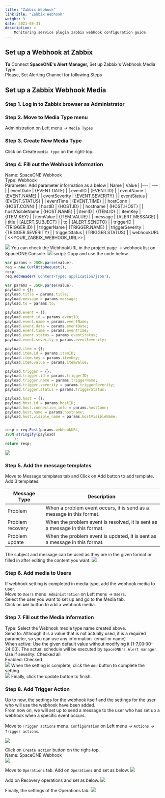 ```yaml
---
title: "Zabbix Webhook"
linkTitle: "Zabbix Webhook"
weight: 3
date: 2021-08-31
description: >
    Monitoring service plugin zabbix webhook configuration guide
---
```


## Set up a Webhook at Zabbix
**To** Connect **SpaceONE's Alert Manager,** Set up Zabbix's Webhook Media Type.<br>
Please, Set Alerting Channel for following Steps

## Set up a Zabbix Webhook Media

### Step 1. Log in to Zabbix browser as Administrator 

### Step 2. Move to Media Type menu
Administration on Left menu -> `Media Types` 

### Step 3. Create New Media Type 
Click on Create `media type` on the right-top.

### Step 4. Fill out the Webhook information
Name: SpaceONE Webhook    
Type: Webhook  
Parameter: Add parameter information as a below
| Name | Value |
|---   | ---   |
| eventDate | {EVENT.DATE} |
| eventID | {EVENT.ID} |
| eventName | {EVENT.NAME} |
| eventSeverity | {EVENT.SEVERITY} |
| eventStatus | {EVENT.STATUS} |
| eventTime | {EVENT.TIME} |
| hostConn | {HOST.CONN} |
| hostID | {HOST.ID} |
| hostname | {HOST.HOST} |
| hostVisibleName | {HOST.NAME} |
| itemID | {ITEM.ID} |
| itemKey | {ITEM.KEY} |
| itemValue | {ITEM.VALUE} |
| message | {ALERT.MESSAGE} |
| title | {ALERT.SUBJECT} |
| to | {ALERT.SENDTO} |
| triggerID | {TRIGGER.ID} |
| triggerName | {TRIGGER.NAME} |
| triggerSeverity | {TRIGGER.SEVERITY} |
| triggerStatus | {TRIGGER.STATUS} |
| webhookURL | <<YOUR_ZABBIX_WEBHOOK_URL>> |

![](/docs/guides/user_guide/monitoring/webhook_settings/zabbix_webhook_img/zabbix_webhook_parameter.png)
You can check the WebhookURL in the project page -> webhook list on SpaceONE Console.
![](/docs/guides/user_guide/monitoring/webhook_settings/zabbix_webhook_img/zabbix_webhook_list_page.png)
script: Copy and use the code below.
~~~javascript
var params = JSON.parse(value),
req = new CurlHttpRequest(),
resp;
req.AddHeader('Content-Type: application/json');

var params = JSON.parse(value);
payload = {};
payload.title = params.title;
payload.message = params.message;
payload.to = params.to;

payload.event = {};
payload.event.id = params.eventID;
payload.event.name = params.eventName;
payload.event.date = params.eventDate;
payload.event.time = params.eventTime;
payload.event.status = params.eventStatus;
payload.event.severity = params.eventSeverity;

payload.item = {};
payload.item.id = params.itemID;
payload.item.key = params.itemKey;
payload.item.value = params.itemValue;

payload.trigger = {};
payload.trigger.id = params.triggerID;
payload.trigger.name = params.triggerName;
payload.trigger.severity = params.triggerSeverity;
payload.trigger.status = params.triggerStatus;

payload.host = {};
payload.host.id = params.hostID;
payload.host.connection_info = params.hostConn;
payload.host.name = params.hostname;
payload.host.visible_name = params.hostVisibleName;


resp = req.Post(params.webhookURL,
JSON.stringify(payload)
	);
return resp;
~~~

![](/docs/guides/user_guide/monitoring/webhook_settings/zabbix_webhook_img/zabbix_webhook_script.png)
### Step 5. Add the message templates
Move to Message templates tab and Click on Add button to add template.  
Add 3 templates.

| Message Type | Description |
|---   | ---   |
| Problem | When a problem event occurs, it is send as a message in this format. |
| Problem recovery | When the problem event is resolved, it is sent as a message in this format. |
| Problem update | When the problem event is updated, it is sent as a message in this format. |

The subject and message can be used as they are in the given format or filled in after editing the content you want.
![](/docs/guides/user_guide/monitoring/webhook_settings/zabbix_webhook_img/zabbix_message_template.png)

### Step 6. Add media to Users 
If webhook setting is completed in media type, add the webhook media to user.  
Move to `Users` menu. `Administration` on Left menu -> `Users`.  
Select the user you want to set up and go to the Media tab.  
Click on `Add` button to add a webhook media.

### Step 7. Fill out the Media information  
Type: Select the Webhook media type name created above.  
Send to: Although it is a value that is not actually used, it is a required parameter, so you can use any information. (email or name)    
When active: Use the given default value without modifying it (1-7,00:00-24:00). The actual schedule will be executed by `SpaceONE's Alert manager`.  
Use if severity: Checked all    
Enabled: Checked  
![](/docs/guides/user_guide/monitoring/webhook_settings/zabbix_webhook_img/zabbix_media_to_user.png)
When the setting is complete, click the `Add` button to complete the setting.  
![](/docs/guides/user_guide/monitoring/webhook_settings/zabbix_webhook_img/zabbix_media_to_user_2.png)
Finally, click the update button to finish.  

### Step 8. Add Trigger Action
Up to now, the settings for the webhook itself and the settings for the user who will use the webhook have been added.  
From now on, we will set up to send a message to the user who has set up a webhook when a specific event occurs.    
<br>
Move to `Trigger actions` menu. `Configuration` on Left menu -> `Actions` -> `Trigger actions`.  

![](/docs/guides/user_guide/monitoring/webhook_settings/zabbix_webhook_img/trigger_action_menu.png)
<br>

Click on `Create action` button on the right-top.  
Name: SpaceONE Webhook  
![](/docs/guides/user_guide/monitoring/webhook_settings/zabbix_webhook_img/create_trigger_action.png)
<br>

Move to `Operations` tab.
Add on `Operations` and set as below.
![](/docs/guides/user_guide/monitoring/webhook_settings/zabbix_webhook_img/add_trigger_action_operation.png)
<br>

Add on Recovery operations and set as below.
![](/docs/guides/user_guide/monitoring/webhook_settings/zabbix_webhook_img/add_trigger_action_recovery.png)
<br>

Finally, the settings of the Operations tab.
![](/docs/guides/user_guide/monitoring/webhook_settings/zabbix_webhook_img/trigger_action_operations.png)
<br>